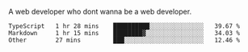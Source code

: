 A web developer who dont wanna be a web developer.

<!--START_SECTION:waka-->

```text
TypeScript   1 hr 28 mins    ██████████░░░░░░░░░░░░░░░   39.67 %
Markdown     1 hr 15 mins    ████████▓░░░░░░░░░░░░░░░░   34.03 %
Other        27 mins         ███░░░░░░░░░░░░░░░░░░░░░░   12.46 %
```

<!--END_SECTION:waka-->

